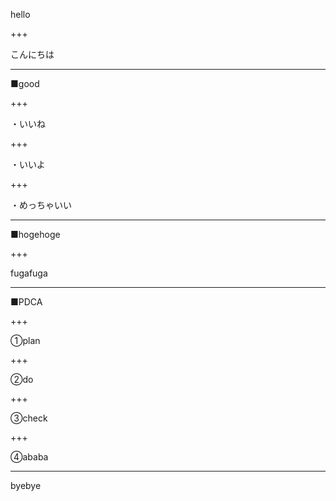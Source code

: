 hello

+++

こんにちは

---

■good

+++

・いいね

+++

・いいよ

+++

・めっちゃいい

---

■hogehoge

+++

fugafuga

---

■PDCA

+++

①plan

+++

②do

+++

③check

+++

④ababa

---

byebye
